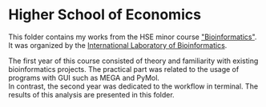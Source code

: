 # Higher School of Economics

This folder contains my works from the HSE minor course ["Bioinformatics"](https://electives.hse.ru/minor_bioinformatics/).  
It was organized by the [International Laboratory of Bioinformatics](https://cs.hse.ru/en/iai/bioinform/).

The first year of this course consisted of theory and familiarity with existing bioinformatics projects. The practical part was related to the usage of programs with GUI such as MEGA and PyMol.  
In contrast, the second year was dedicated to the workflow in terminal. The results of this analysis are presented in this folder.  
